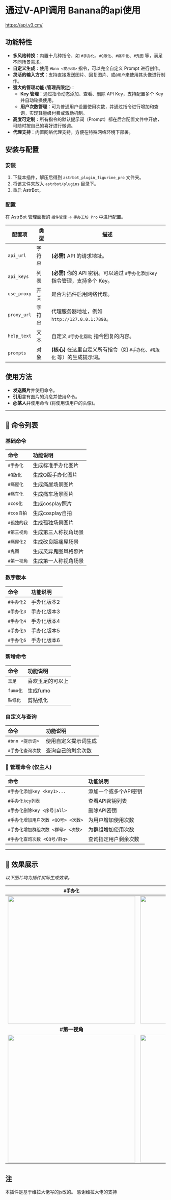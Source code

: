 # 通过V-API调用 Banana的api使用

https://api.v3.cm/

## 功能特性

- **多风格转换**：内置十几种指令，如 `#手办化`、`#Q版化`、`#痛车化`、`#鬼图` 等，满足不同场景需求。
- **自定义生成**：使用 `#bnn <提示词>` 指令，可以完全自定义 Prompt 进行创作。
- **灵活的输入方式**：支持直接发送图片、回复图片、或`@用户`来使用其头像进行制作。
- **强大的管理功能 (管理员限定)**：
  - **Key 管理**：通过指令动态添加、查看、删除 API Key，支持配置多个 Key 并自动轮换使用。
  - **用户次数管理**：可为普通用户设置使用次数，并通过指令进行增加和查询，实现轻量级付费或激励机制。
- **高度可定制**：所有指令的默认提示词（Prompt）都在后台配置文件中开放，可随时按自己的喜好进行微调。
- **代理支持**：内置网络代理支持，方便在特殊网络环境下部署。

## 安装与配置

### 安装

1.  下载本插件，解压后得到 `astrbot_plugin_figurine_pro` 文件夹。
2.  将该文件夹放入 `astrbot/plugins` 目录下。
3.  重启 AstrBot。

### 配置

在 AstrBot 管理面板的 `插件管理` -> `手办工坊 Pro` 中进行配置。

| 配置项             | 类型   | 描述                                                                                                                              |
| ------------------ | ------ | --------------------------------------------------------------------------------------------------------------------------------- |
| `api_url`          | 字符串 | **(必需)** API 的请求地址。                                                                                                       |
| `api_keys`         | 列表   | **(必需)** 你的 API 密钥。可以通过 `#手办化添加key` 指令管理，支持多个 Key。                                                             |
| `use_proxy`        | 开关   | 是否为插件启用网络代理。                                                                                                          |
| `proxy_url`        | 字符串 | 代理服务器地址，例如 `http://127.0.0.1:7890`。                                                                                    |
| `help_text`        | 文本   | 自定义 `#手办化帮助` 指令回复的内容。                                                                                             |
| `prompts`          | 对象   | **(核心)** 在这里自定义所有指令（如 `#手办化`、`#Q版化` 等）的生成提示词。                                                          |

## 使用方法

- **发送图片**并使用命令。
- **引用**含有图片的消息并使用命令。
- **@某人**并使用命令 (将使用该用户的头像)。

---

## 📖 命令列表

### 基础命令

| 命令 | 功能说明 |
| :--- | :--- |
| `#手办化` | 生成标准手办化图片 |
| `#Q版化` | 生成Q版手办化图片 |
| `#痛屋化` | 生成痛屋场景图片 |
| `#痛车化` | 生成痛车场景图片 |
| `#cos化` | 生成cosplay照片 |
| `#cos自拍` | 生成cosplay自拍 |
| `#孤独的我` | 生成孤独场景图片 |
| `#第三视角` | 生成第三人称视角场景 |
| `#痛屋化2` | 生成改良版痛屋场景 |
| `#鬼图` | 生成灵异鬼图风格照片 |
| `#第一视角` | 生成第一人称视角场景 |

### 数字版本

| 命令 | 功能说明 |
| :--- | :--- |
| `#手办化2` | 手办化版本2 |
| `#手办化3` | 手办化版本3 |
| `#手办化4` | 手办化版本4 |
| `#手办化5` | 手办化版本5 |
| `#手办化6` | 手办化版本6 |

### 新增命令

| 命令 | 功能说明 |
| :--- | :--- |
| `玉足` | 喜欢玉足的可以上 |
| `fumo化` | 生成fumo |
| `贴纸化` | 剪贴纸化 |

### 自定义与查询

| 命令 | 功能说明 |
| :--- | :--- |
| `#bnn <提示词>` | 使用自定义提示词生成 |
| `#手办化查询次数` | 查询自己的剩余次数 |

### 👑 管理命令 (仅主人)

| 命令 | 功能说明 |
| :--- | :--- |
| `#手办化添加key <key1>...` | 添加一个或多个API密钥 |
| `#手办化key列表` | 查看API密钥列表 |
| `#手办化删除key <序号\|all>` | 删除API密钥 |
| `#手办化增加用户次数 <QQ号> <次数>` | 为用户增加使用次数 |
| `#手办化增加群组次数 <群号> <次数>` | 为群组增加使用次数 |
| `#手办化查询次数 <QQ号/群q>` | 查询指定用户剩余次数 |

---

## 🎨 效果展示

*以下图片均为插件实际生成效果。*

| `#手办化` | `#cos化` |
| :---: | :---: |
| <img src="./images/figurine_demo.png" width="400"> | <img src="./images/cos_demo.png" width="400"> |
| **#第一视角** | **#第三视角** |
| <img src="./images/pov1_demo.png" width="400"> | <img src="./images/pov3_demo.png" width="400"> |

## 注
本插件是基于维拉大佬写的js改的。 感谢维拉大佬的支持
